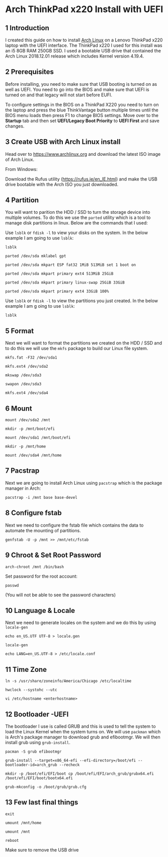 # Arch ThinkPad x220 Install with UEFI

## 1 Introduction

I created this guide on how to install [Arch Linux](https://www.archlinux.org/) on a Lenovo ThinkPad x220 laptop with the UEFI interface. The ThinkPad x220 I used for this install was an i5 8GB RAM 250GB SSD. I used a bootable USB drive that contained the Arch Linux 2018.12.01 release which includes Kernel version 4.19.4.

## 2 Prerequisites

Before installing, you need to make sure that USB booting is turned on as well as UEFI. You need to go into the BIOS and make sure that UEFI is turned on and that legacy will not start before EUFI.

To configure settings in the BIOS on a ThinkPad X220 you need to turn on the laptop and press the blue ThinkVantage button multiple times until the BIOS menu loads then press F1 to change BIOS settings. Move over to the **Startup** tab and then set **UEFI/Legacy Boot Priority** to **UEFI First** and save changes.
 
## 3 Create USB with Arch Linux install

Head over to https://www.archlinux.org and download the latest ISO image of Arch Linux.

From Windows:

Download the Rufus utility (https://rufus.ie/en_IE.html) and make the USB drive bootable with the Arch ISO you just downloaded.
 
## 4 Partition

You will want to parition the HDD / SSD to turn the storage device into multiple volumes. To do this we use the `parted` utility which is a tool to manage disk partitions in linux. Below are the commands that I used:

Use `lsblk` or `fdisk -l` to view your disks on the system. In the below example I am going to use `lsblk`:

`lsblk`
 
`parted /dev/sda mklabel gpt`

`parted /dev/sda mkpart ESP fat32 1MiB 513MiB set 1 boot on`

`parted /dev/sda mkpart primary ext4 513MiB 25GiB`

`parted /dev/sda mkpart primary linux-swap 25GiB 33GiB`

`parted /dev/sda mkpart primary ext4 33GiB 100%`

Use `lsblk` or `fdisk -l` to view the partitions you just created. In the below example I am g oing to use `lsblk`:

`lsblk`

## 5 Format

Next we will want to format the partitions we created on the HDD / SSD and to do this we will use the `mkfs` package to build our Linux file system.
 
`mkfs.fat -F32 /dev/sda1`

`mkfs.ext4 /dev/sda2`

`mkswap /dev/sda3`

`swapon /dev/sda3`

`mkfs.ext4 /dev/sda4`
 
## 6 Mount
 
`mount /dev/sda2 /mnt`

`mkdir -p /mnt/boot/efi`

`mount /dev/sda1 /mnt/boot/efi`

`mkdir -p /mnt/home`

`mount /dev/sda4 /mnt/home`

## 7 Pacstrap

Next we are going to install Arch Linux using `pacstrap` which is the package manager in Arch:

`pacstrap -i /mnt base base-devel`
  
## 8 Configure fstab

Next we need to configure the fstab file which contains the data to automate the mounting of partitions.
  
`genfstab -U -p /mnt >> /mnt/etc/fstab`
 
## 9 Chroot & Set Root Password
 
`arch-chroot /mnt /bin/bash`

Set password for the root account:

`passwd`

(You will not be able to see the password characters)
 
## 10 Language &  Locale

Next we need to generate locales on the system and we do this by using `locale-gen`
 
`echo en_US.UTF UTF-8 > locale.gen`

`locale-gen`

`echo LANG=en_US.UTF-8 > /etc/locale.conf`
 
## 11 Time Zone
 
`ln -s /usr/share/zoneinfo/America/Chicago /etc/localtime`

`hwclock --systohc --utc`

`vi /etc/hostname
   <enterhostname>`
 
## 12 Bootloader -UEFI

The bootloader I use is called GRUB and this is used to tell the system to load the Linux Kernel when the system turns on. We will use `packman` which is Arch's package manager to download grub and efibootmgr. We will then install grub using `grub-install`.
 
`pacman -S grub efibootmgr`
 
`grub-install --target=x86_64-efi --efi-directory=/boot/efi --bootloader-id=arch_grub --recheck`
 
`mkdir -p /boot/efi/EFI/boot cp /boot/efi/EFI/arch_grub/grubx64.efi /boot/efi/EFI/boot/bootx64.efi`
  
`grub-mkconfig -o /boot/grub/grub.cfg`
 
## 13 Few last final things
  
`exit`

`umount /mnt/home`

`umount /mnt`

`reboot`

Make sure to remove the USB drive
